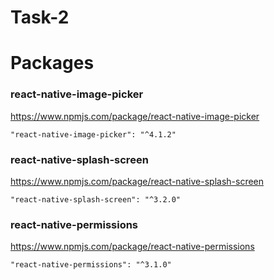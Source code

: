 # Task-2

# Packages

### react-native-image-picker
https://www.npmjs.com/package/react-native-image-picker
```
"react-native-image-picker": "^4.1.2"
```

### react-native-splash-screen
https://www.npmjs.com/package/react-native-splash-screen
```
"react-native-splash-screen": "^3.2.0"
```

### react-native-permissions
https://www.npmjs.com/package/react-native-permissions
```
"react-native-permissions": "^3.1.0"
```

